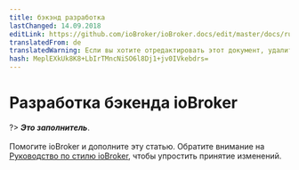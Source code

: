 ```yaml
---
title: бэкэнд разработка
lastChanged: 14.09.2018
editLink: https://github.com/ioBroker/ioBroker.docs/edit/master/docs/ru/dev/controller.md
translatedFrom: de
translatedWarning: Если вы хотите отредактировать этот документ, удалите поле «translationFrom», в противном случае этот документ будет снова автоматически переведен
hash: MeplEXkUk8K8+LbIrTMncNiSO6l8Dj1+jv0IVkebdrs=
---
```

# Разработка бэкенда ioBroker
?> ***Это заполнитель***.<br><br> Помогите ioBroker и дополните эту статью. Обратите внимание на [Руководство по стилю ioBroker](https://www.iobroker.net/#de/documentation/community/styleguidedoc.md), чтобы упростить принятие изменений.